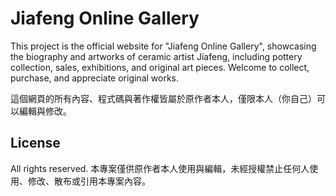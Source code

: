 # Jiafeng Online Gallery

This project is the official website for "Jiafeng Online Gallery", showcasing the biography and artworks of ceramic artist Jiafeng, including pottery collection, sales, exhibitions, and original art pieces. Welcome to collect, purchase, and appreciate original works.

這個網頁的所有內容、程式碼與著作權皆屬於原作者本人，僅限本人（你自己）可以編輯與修改。

## License
All rights reserved. 本專案僅供原作者本人使用與編輯，未經授權禁止任何人使用、修改、散布或引用本專案內容。
